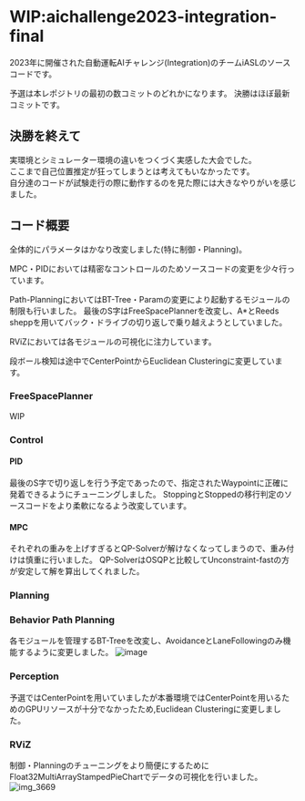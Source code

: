 # WIP:aichallenge2023-integration-final
2023年に開催された自動運転AIチャレンジ(Integration)のチームiASLのソースコードです。

予選は本レポジトリの最初の数コミットのどれかになります。
決勝はほぼ最新コミットです。
<br>
## 決勝を終えて
実環境とシミュレーター環境の違いをつくづく実感した大会でした。<br>
ここまで自己位置推定が狂ってしまうとは考えてもいなかったです。<br>
自分達のコードが試験走行の際に動作するのを見た際には大きなやりがいを感じました。

## コード概要
全体的にパラメータはかなり改変しました(特に制御・Planning)。

MPC・PIDにおいては精密なコントロールのためソースコードの変更を少々行っています。

Path-PlanningにおいてはBT-Tree・Paramの変更により起動するモジュールの制限も行いました。
最後のS字はFreeSpacePlannerを改変し、A*とReeds sheppを用いてバック・ドライブの切り返しで乗り越えようとしていました。

RViZにおいては各モジュールの可視化に注力しています。

段ボール検知は途中でCenterPointからEuclidean Clusteringに変更しています。

### FreeSpacePlanner
WIP
### Control
#### PID
最後のS字で切り返しを行う予定であったので、指定されたWaypointに正確に発着できるようにチューニングしました。
StoppingとStoppedの移行判定のソースコードをより柔軟になるよう改変しています。
#### MPC
それぞれの重みを上げすぎるとQP-Solverが解けなくなってしまうので、重み付けは慎重に行いました。
QP-SolverはOSQPと比較してUnconstraint-fastの方が安定して解を算出してくれました。
### Planning
### Behavior Path Planning
各モジュールを管理するBT-Treeを改変し、AvoidanceとLaneFollowingのみ機能するように変更しました。
![image](https://github.com/iASL-Gifu/aichallenge2023-integration-final/assets/99851410/27cde24a-6ee4-4950-96bb-9a06fba993d0)

### Perception
予選ではCenterPointを用いていましたが本番環境ではCenterPointを用いるためのGPUリソースが十分でなかったため,Euclidean Clusteringに変更しました。
### RViZ
制御・Planningのチューニングをより簡便にするために
Float32MultiArrayStampedPieChartでデータの可視化を行いました。
![img_3669](https://github.com/iASL-Gifu/aichallenge2023-integration-final/assets/99851410/0fd29206-451c-481b-9f9e-1a7948038491)
